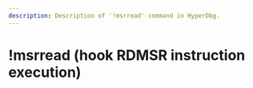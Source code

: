 ```yaml
---
description: Description of '!msrread' command in HyperDbg.
---
```


# !msrread \(hook RDMSR instruction execution\)

